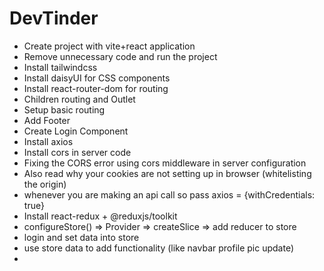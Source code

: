 # DevTinder

- Create project with vite+react application
- Remove unnecessary code and run the project
- Install tailwindcss
- Install daisyUI for CSS components
- Install react-router-dom for routing
- Children routing and Outlet
- Setup basic routing
- Add Footer
- Create Login Component
- Install axios
- Install cors in server code
- Fixing the CORS error using cors middleware in server configuration
- Also read why your cookies are not setting up in browser (whitelisting the origin)
- whenever you are making an api call so pass axios = {withCredentials: true}
- Install react-redux + @reduxjs/toolkit
- configureStore() => Provider => createSlice => add reducer to store
- login and set data into store
- use store data to add functionality (like navbar profile pic update)
-
